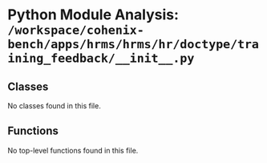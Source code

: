 # Python Module Analysis: `/workspace/cohenix-bench/apps/hrms/hrms/hr/doctype/training_feedback/__init__.py`

## Classes

No classes found in this file.


## Functions

No top-level functions found in this file.
